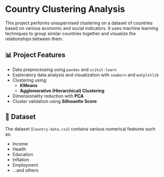 # Country Clustering Analysis

This project performs unsupervised clustering on a dataset of countries based on various economic and social indicators. It uses machine learning techniques to group similar countries together and visualize the relationships between them.

## 📊 Project Features

- Data preprocessing using `pandas` and `scikit-learn`
- Exploratory data analysis and visualization with `seaborn` and `matplotlib`
- Clustering using:
  - **KMeans**
  - **Agglomerative (Hierarchical) Clustering**
- Dimensionality reduction with **PCA**
- Cluster validation using **Silhouette Score**

## 📁 Dataset

The dataset (`Country-data.csv`) contains various numerical features such as:
- Income
- Health
- Education
- Inflation
- Employment
- ...and others
